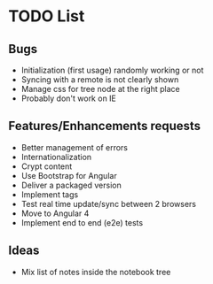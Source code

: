 # TODO List

## Bugs
* Initialization (first usage) randomly working or not
* Syncing with a remote is not clearly shown
* Manage css for tree node  at the right place
* Probably don't work on IE
 
## Features/Enhancements requests
* Better management of errors
* Internationalization
* Crypt content
* Use Bootstrap for Angular
* Deliver a packaged version
* Implement tags
* Test real time update/sync between 2 browsers
* Move to Angular 4
* Implement end to end (e2e) tests

## Ideas
* Mix list of notes inside the notebook tree



